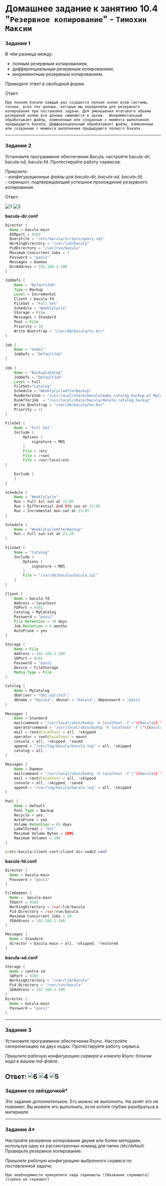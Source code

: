 # Домашнее задание к занятию 10.4 "`Резервное копирование`" - `Тимохин Максим`


### Задание 1

В чём разница между:

- полным резервным копированием,
- дифференциальным резервным копированием,
- инкрементным резервным копированием.

*Приведите ответ в свободной форме.*

Ответ:

`При полном бэкапе каждый раз создается полная копия всей системы,  точнее, всех тех данных, которые мы определили для резервного  копирования при постановке задачи. Для уменьшения итогового объема  резервной копии все данные сжимаются в архив. 
Инкрементальный обрабатывает файлы, измененные или созданные с момента выполнения предыдущего бэкапа;
Дифференциальный обрабатывает файлы, измененные или созданные с момента выполнения предыдущего полного бэкапа.`

---

### Задание 2

Установите программное обеспечении Bacula, настройте bacula-dir, bacula-sd,  bacula-fd. Протестируйте работу сервисов.

*Пришлите:*   
*- конфигурационные файлы для bacula-dir, bacula-sd,  bacula-fd,*   
*- скриншот, подтверждающий успешное прохождение резервного копирования.*

Ответ:

![1](https://github.com/MrAgrippa/8-03-hw/blob/main/1.JPG)
![2](https://github.com/MrAgrippa/8-03-hw/blob/main/2.JPG)

**bacula-dir.conf**

```java
Director {
  Name = bacula-main
  DIRport = 9101
  QueryFile = "/etc/bacula/scripts/query.sql"
  WorkingDirectory = "/var/lib/bacula"
  PidDirectory = "/var/run/bacula"
  Maximum Concurrent Jobs = 1
  Password = "pass1"  
  Messages = Daemon
  DirAddress = 192.168.1.100
}
 
JobDefs {
    Name = "DefaultJob"
    Type = Backup
    Level = Incremental
    Client = bacula-fd
    FileSet = "Full Set"
    Schedule = "WeeklyCycle"
    Storage = File
    Messages = Standard
    Pool = File
    Priority = 10
    Write Bootstrap = "/var/db/bacula/%c.bsr"
}
 
Job {
    Name = "node1"
    JobDefs = "DefaultJob"
}
 
Job {
    Name = "BackupCatalog"
    JobDefs = "DefaultJob"
    Level = Full
    FileSet="Catalog"
    Schedule = "WeeklyCycleAfterBackup"
    RunBeforeJob = "/usr/local/share/bacula/make_catalog_backup.pl MyCatalog"
    RunAfterJob  = "/usr/local/share/bacula/delete_catalog_backup"
    Write Bootstrap = "/var/db/bacula/%n.bsr"
    Priority = 11
}
  
FileSet {
    Name = "Full Set"
    Include {
        Options {
            signature = MD5
        }
        File = /etc
        File = /root
        File = /usr/local/etc
}
 
    Exclude {
    }
}
 
Schedule {
    Name = "WeeklyCycle"
    Run = Full 1st sun at 23:05
    Run = Differential 2nd-5th sun at 23:05
    Run = Incremental mon-sat at 23:05
}
 
Schedule {
    Name = "WeeklyCycleAfterBackup"
    Run = Full sun-sat at 23:10
}
 
FileSet {
    Name = "Catalog"
    Include {
        Options {
            signature = MD5
        }
        File = "/var/db/bacula/bacula.sql"
    }
}
 
Client {
    Name = bacula-fd
    Address = localhost
    FDPort = 9102
    Catalog = MyCatalog
    Password = "pass1"
    File Retention = 30 days
    Job Retention = 6 months
    AutoPrune = yes
}
 
Storage {
    Name = File
    Address = 192.168.1.100
    SDPort = 9103
    Password = "pass1
    Device = FileStorage
    Media Type = File
}
 
Catalog {
    Name = MyCatalog
    dbdriver = "dbi:sqlite3";
    dbname = "bacula"; dbuser = "bacula"; dbpassword = "pass1
}
 
Messages {
    Name = Standard
    mailcommand = "/usr/local/sbin/bsmtp -h localhost -f \"\(Bacula\) \<%r\>\" -s \"Bacula: %t %e of %c %l\" %r"
    operatorcommand = "/usr/local/sbin/bsmtp -h localhost -f \"\(Bacula\) \<%r\>\" -s \"Bacula: Intervention needed for %j\" %r"
    mail = root@localhost = all, !skipped            
    operator = root@localhost = mount
    console = all, !skipped, !saved
    append = "/var/log/bacula/bacula.log" = all, !skipped
    catalog = all
}
 
Messages {
    Name = Daemon
    mailcommand = "/usr/local/sbin/bsmtp -h localhost -f \"\(Bacula\) \<%r\>\" -s \"Bacula daemon message\" %r"
    mail = root@localhost = all, !skipped            
    console = all, !skipped, !saved
    append = "/var/log/bacula/bacula.log" = all, !skipped
}
 
Pool {
    Name = Default
    Pool Type = Backup
    Recycle = yes
    AutoPrune = yes
    Volume Retention = 65 days
    LabelFormat = "Vol"
    Maximum Volume Bytes = 100G
    Maximum Volumes = 100
}

@/etc/bacula/client-conf/client-dir-node2.conf
```











**bacula-fd.conf**

```java
Director {
  Name = bacula-main
  Password = "pass1"
}

FileDaemon { 
  Name =  bacula-main
  FDport = 9102 
  WorkingDirectory = /var/lib/bacula
  Pid Directory = /var/run/bacula
  Maximum Concurrent Jobs = 20
  FDAddress = 192.168.1.100  
}

Messages {
  Name = Standard
  director = bacula-main = all, !skipped, !restored
}
```

**bacula-sd.conf**

```java
Storage { 
  Name = centre-sd 
  SDPort = 9103 
  WorkingDirectory = "/var/lib/bacula" 
  Pid Directory = "/var/run/bacula" 
  SDAddress = 192.168.1.100 
} 
Director {
  Name = bacula-main
  Password = "pass1"
}
```

---

### Задание 3

Установите программное обеспечении Rsync. Настройте синхронизацию на двух нодах. Протестируйте работу сервиса.

*Пришлите рабочую конфигурацию сервера и клиента Rsync блоком кода в вашем md-файле.*

Ответ:
![6](https://github.com/MrAgrippa/8-03-hw/blob/main/6.JPG)
![4](https://github.com/MrAgrippa/8-03-hw/blob/main/4.JPG)
![5](https://github.com/MrAgrippa/8-03-hw/blob/main/5.JPG)
---

### Задание со звёздочкой*
Это задание дополнительное. Его можно не выполнять. На зачёт это не повлияет. Вы можете его выполнить, если хотите глубже разобраться в материале.

---

### Задание 4*

Настройте резервное копирование двумя или более методами, используя одну из рассмотренных команд для папки /etc/default. Проверьте резервное копирование.

*Пришлите рабочую конфигурацию выбранного сервиса по поставленной задаче.*

`При необходимости прикрепитe сюда скриншоты
![Название скриншота](ссылка на скриншот)`
